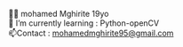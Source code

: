  🙋‍♂️ mohamed Mghirite 19yo <br/> 
🌱 I’m currently learning : Python-openCV <br/>
 📫Contact : mohamedmghirite95@gmail.com

<!--
**MOHAMEDMGHIRITe/MOHAMEDMGHIRITe** is a ✨ _special_ ✨ repository because its `README.md` (this file) appears on your GitHub profile.

Here are some ideas to get you started:

- 🔭 I’m currently working on ...
- 🌱 I’m currently learning ...
- 👯 I’m looking to collaborate on ...
- 🤔 I’m looking for help with ...
- 💬 Ask me about ...
- 📫 How to reach me: ...
- 😄 Pronouns: ...
- ⚡ Fun fact: ...
-->
